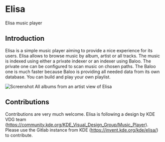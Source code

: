 # Elisa

Elisa music player

## Introduction

Elisa is a simple music player aiming to provide a nice experience for its users.
Elisa allows to browse music by album, artist or all tracks. The music is indexed
using either a private indexer or an indexer using Baloo. The private one can be
configured to scan music on chosen paths. The Baloo one is much faster because
Baloo is providing all needed data from its own database. You can build and play
your own playlist.

![Screenshot All albums from an artist view of Elisa](https://community.kde.org/images.community/2/29/Screenshot_20180128_094158.png)

## Contributions

Contributions are very much welcome. Elisa is following a design by KDE VDG team
(https://community.kde.org/KDE_Visual_Design_Group/Music_Player).
Please use the Gitlab instance from KDE (https://invent.kde.org/kde/elisa/) to contribute.


